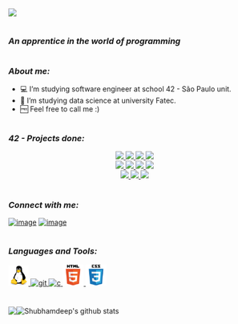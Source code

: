 <img align="center" src="https://cdn.discordapp.com/attachments/663236440288657443/888306754901921792/ViniciusBackground4.jpg" widht="350"/>

<h1></h1>

 ### _An apprentice in the world of programming_

<h1></h1>

 ### _About me:_
 
- 💻 I’m studying software engineer at school 42 - São Paulo unit.
- 👨 I’m studying data science at university Fatec.
- 🆓 Feel free to call me :)


<h1></h1>

### _42 - Projects done:_

<div align="center">
	<a alt="libft" href="https://github.com/Vinicius-Santoro/42-formation-lvl1-1.libft">
		<img src="https://github.com/Vinicius-Santoro/Projects-Image/blob/main/1.Libft.png">
	</a>
	<a alt="get next line" href="https://github.com/Vinicius-Santoro/42-formation-lvl1-2.get_next_line">
		<img src="https://github.com/Vinicius-Santoro/Projects-Image/blob/main/2.Get_Next_Line.png">
	</a>
	<a alt="printf" href="https://github.com/Vinicius-Santoro/42-formation-lvl1-3.printf">
		<img src="https://github.com/Vinicius-Santoro/Projects-Image/blob/main/3.Printf.png">
	</a>
	<a alt="born2beroot" href="https://github.com/Vinicius-Santoro/42-formation-lvl1-4.Born2beroot">
		<img src="https://github.com/Vinicius-Santoro/Projects-Image/blob/main/4.Born2beroot.png">
	</a>
	<br>
	<a alt="so long" href="https://github.com/Vinicius-Santoro/42-formation-lvl1-5.so-long">
		<img src="https://github.com/Vinicius-Santoro/Projects-Image/blob/main/5.So_Long.png">
	</a>
	<a alt="pipex" href="https://github.com/Vinicius-Santoro/42-formation-lvl1-6.pipex">
		<img src="https://github.com/Vinicius-Santoro/Projects-Image/blob/main/6.Pipex.png">
	</a>
	<a alt="push swap" href="https://github.com/Vinicius-Santoro/42-formation-lvl2-7.push-swap">
		<img src="https://github.com/Vinicius-Santoro/Projects-Image/blob/main/7.Push_Swap.png">
	</a>
	<a alt="minishell" href="https://github.com/Vinicius-Santoro/42-formation-lvl2-8.minishell">
		<img src="https://github.com/Vinicius-Santoro/Projects-Image/blob/main/8.minishelle.png">
	</a>
	<br>
	<a alt="philo" href="https://github.com/Vinicius-Santoro/42-formation-lvl2-9.philosophers">
		<img src="https://github.com/Vinicius-Santoro/Projects-Image/blob/main/9.philosophers.png">
	</a>
	<a alt="net_pratice" href="https://github.com/Vinicius-Santoro/42-formation-lvl2-10.net_practice">
		<img src="https://github.com/Vinicius-Santoro/Projects-Image/blob/main/10.netpracticee.png">
	</a>
	<a alt="cub3d" href="https://github.com/Vinicius-Santoro/42-formation-lvl2-11.cub3d">
		<img src="https://github.com/Vinicius-Santoro/Projects-Image/blob/main/10.cub3dm.png">
	</a>
</div>

<h1></h1>

### _Connect with me:_
  
[![image](https://img.shields.io/badge/LinkedIn-0077B5?style=for-the-badge&logo=linkedin&logoColor=white)](https://www.linkedin.com/in/viniciusnaziozeno/)
[![image](https://img.shields.io/badge/Outlook-0078D4?style=for-the-badge&logo=microsoft-outlook&logoColor=white)](mailto:viniciussantoro@outlook.com)
</div>

<h1></h1>

### _Languages and Tools:_

<p align="left"> 
  <a href="https://www.linux.org/" target="_blank"> 
    <img src="https://raw.githubusercontent.com/devicons/devicon/master/icons/linux/linux-original.svg" alt="linux" width="40" height="40"/> 
  </a> 
  <a href="https://git-scm.com/" target="_blank"> 
    <img src="https://www.vectorlogo.zone/logos/git-scm/git-scm-icon.svg" alt="git" width="40" height="40"/> 
  </a>
  <a href="https://git-scm.com/" target="_blank"> 
    <img src="https://img.icons8.com/color/48/000000/c-programming.png" alt="c" width="40" height="40"/> 
  </a>
  <a href="https://www.w3.org/html/" target="_blank"> 
    <img src="https://raw.githubusercontent.com/devicons/devicon/master/icons/html5/html5-original-wordmark.svg" alt="html5" width="42" height="42"/> 
  </a>
  <a href="https://www.w3schools.com/css/" target="_blank"> 
    <img src="https://raw.githubusercontent.com/devicons/devicon/master/icons/css3/css3-original-wordmark.svg" alt="css3" width="42" height="42"/> 
  </a>
<!--
 <a href="https://pt.wikipedia.org/wiki/Microsoft_PowerPoint" target="_blank"> 
    <img src="https://img.icons8.com/color/50/000000/ms-powerpoint--v1.png" alt="powerpoint" width="45" height="40"/> 
  </a>
 <a href="https://pt.wikipedia.org/wiki/Microsoft_Excel" target="_blank"> 
    <img src="https://img.icons8.com/color/50/000000/microsoft-excel-2019--v1.png" alt="excel" width="40" height="40"/> 
  </a>
 <a href="https://pt.wikipedia.org/wiki/Microsoft_Word" target="_blank">
   <img src="https://img.icons8.com/color/50/000000/microsoft-word-2019--v2.png" alt="word" width="40" height="40"/> 
  </a>
-->
</p>

 <h1></h1>

<p>
  <a href="https://github.com/Vinicius-Santoro">
  <img height= "172" align="left" src="https://github-readme-stats.vercel.app/api/top-langs/?username=Vinicius-Santoro&&langs_count=3&theme=radical"/>
  </a>
 
  <a href="https://github.com/Vinicius-Santoro">
  <img height= "172" align="left" src="https://github-readme-stats.vercel.app/api?username=Vinicius-Santoro&show_icons=true&theme=radical" alt="Shubhamdeep's github stats"/>
  </a>
</p>
